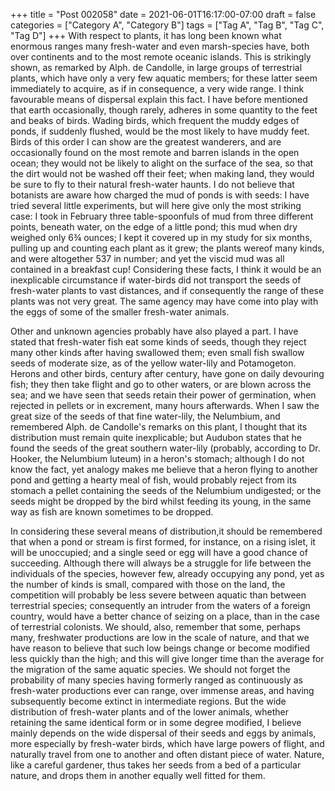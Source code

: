 +++
title = "Post 002058"
date = 2021-06-01T16:17:00-07:00
draft = false
categories = ["Category A", "Category B"]
tags = ["Tag A", "Tag B", "Tag C", "Tag D"]
+++
With respect to plants, it has long been known what enormous ranges many fresh-water and even marsh-species have, both over continents and to the most remote oceanic islands. This is strikingly shown, as remarked by Alph. de Candolle, in large groups of terrestrial plants, which have only a very few aquatic members; for these latter seem immediately to acquire, as if in consequence, a very wide range. I think favourable means of dispersal explain this fact. I have before mentioned that earth occasionally, though rarely, adheres in some quantity to the feet and beaks of birds. Wading birds, which frequent the muddy edges of ponds, if suddenly flushed, would be the most likely to have muddy feet. Birds of this order I can show are the greatest wanderers, and are occasionally found on the most remote and barren islands in the open ocean; they would not be likely to alight on the surface of the sea, so that the dirt would not be washed off their feet; when making land, they would be sure to fly to their natural fresh-water haunts. I do not believe that botanists are aware how charged the mud of ponds is with seeds: I have tried several little experiments, but will here give only the most striking case: I took in February three table-spoonfuls of mud from three different points, beneath water, on the edge of a little pond; this mud when dry weighed only 6¾ ounces; I kept it covered up in my study for six months, pulling up and counting each plant as it grew; the plants wereof many kinds, and were altogether 537 in number; and yet the viscid mud was all contained in a breakfast cup! Considering these facts, I think it would be an inexplicable circumstance if water-birds did not transport the seeds of fresh-water plants to vast distances, and if consequently the range of these plants was not very great. The same agency may have come into play with the eggs of some of the smaller fresh-water animals.

Other and unknown agencies probably have also played a part. I have stated that fresh-water fish eat some kinds of seeds, though they reject many other kinds after having swallowed them; even small fish swallow seeds of moderate size, as of the yellow water-lily and Potamogeton. Herons and other birds, century after century, have gone on daily devouring fish; they then take flight and go to other waters, or are blown across the sea; and we have seen that seeds retain their power of germination, when rejected in pellets or in excrement, many hours afterwards. When I saw the great size of the seeds of that fine water-lily, the Nelumbium, and remembered Alph. de Candolle's remarks on this plant, I thought that its distribution must remain quite inexplicable; but Audubon states that he found the seeds of the great southern water-lily (probably, according to Dr. Hooker, the Nelumbium luteum) in a heron's stomach; although I do not know the fact, yet analogy makes me believe that a heron flying to another pond and getting a hearty meal of fish, would probably reject from its stomach a pellet containing the seeds of the Nelumbium undigested; or the seeds might be dropped by the bird whilst feeding its young, in the same way as fish are known sometimes to be dropped.

In considering these several means of distribution,it should be remembered that when a pond or stream is first formed, for instance, on a rising islet, it will be unoccupied; and a single seed or egg will have a good chance of succeeding. Although there will always be a struggle for life between the individuals of the species, however few, already occupying any pond, yet as the number of kinds is small, compared with those on the land, the competition will probably be less severe between aquatic than between terrestrial species; consequently an intruder from the waters of a foreign country, would have a better chance of seizing on a place, than in the case of terrestrial colonists. We should, also, remember that some, perhaps many, freshwater productions are low in the scale of nature, and that we have reason to believe that such low beings change or become modified less quickly than the high; and this will give longer time than the average for the migration of the same aquatic species. We should not forget the probability of many species having formerly ranged as continuously as fresh-water productions ever can range, over immense areas, and having subsequently become extinct in intermediate regions. But the wide distribution of fresh-water plants and of the lower animals, whether retaining the same identical form or in some degree modified, I believe mainly depends on the wide dispersal of their seeds and eggs by animals, more especially by fresh-water birds, which have large powers of flight, and naturally travel from one to another and often distant piece of water. Nature, like a careful gardener, thus takes her seeds from a bed of a particular nature, and drops them in another equally well fitted for them.
